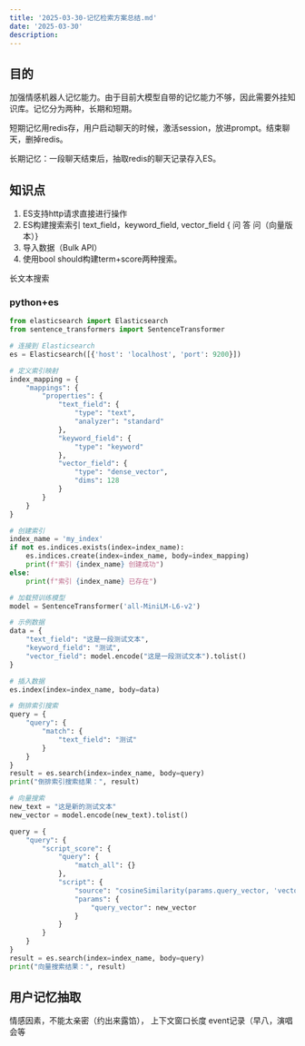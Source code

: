 ```yaml
---
title: '2025-03-30-记忆检索方案总结.md'
date: '2025-03-30'
description:
---
```



## 目的
加强情感机器人记忆能力。由于目前大模型自带的记忆能力不够，因此需要外挂知识库。记忆分为两种，长期和短期。

短期记忆用redis存，用户启动聊天的时候，激活session，放进prompt。结束聊天，删掉redis。

长期记忆：一段聊天结束后，抽取redis的聊天记录存入ES。


## 知识点
1. ES支持http请求直接进行操作
2. ES构建搜索索引 
text_field，keyword_field, vector_field
{ 问 答 问（向量版本）}
3. 导入数据（Bulk API）
4. 使用bool should构建term+score两种搜索。

长文本搜索



### python+es
```python
from elasticsearch import Elasticsearch
from sentence_transformers import SentenceTransformer

# 连接到 Elasticsearch
es = Elasticsearch([{'host': 'localhost', 'port': 9200}])

# 定义索引映射
index_mapping = {
    "mappings": {
        "properties": {
            "text_field": {
                "type": "text",
                "analyzer": "standard"
            },
            "keyword_field": {
                "type": "keyword"
            },
            "vector_field": {
                "type": "dense_vector",
                "dims": 128
            }
        }
    }
}

# 创建索引
index_name = 'my_index'
if not es.indices.exists(index=index_name):
    es.indices.create(index=index_name, body=index_mapping)
    print(f"索引 {index_name} 创建成功")
else:
    print(f"索引 {index_name} 已存在")

# 加载预训练模型
model = SentenceTransformer('all-MiniLM-L6-v2')

# 示例数据
data = {
    "text_field": "这是一段测试文本",
    "keyword_field": "测试",
    "vector_field": model.encode("这是一段测试文本").tolist()
}

# 插入数据
es.index(index=index_name, body=data)

# 倒排索引搜索
query = {
    "query": {
        "match": {
            "text_field": "测试"
        }
    }
}
result = es.search(index=index_name, body=query)
print("倒排索引搜索结果：", result)

# 向量搜索
new_text = "这是新的测试文本"
new_vector = model.encode(new_text).tolist()

query = {
    "query": {
        "script_score": {
            "query": {
                "match_all": {}
            },
            "script": {
                "source": "cosineSimilarity(params.query_vector, 'vector_field') + 1.0",
                "params": {
                    "query_vector": new_vector
                }
            }
        }
    }
}
result = es.search(index=index_name, body=query)
print("向量搜索结果：", result)
```


## 用户记忆抽取

情感因素，不能太亲密（约出来露馅），
上下文窗口长度
event记录（早八，演唱会等
